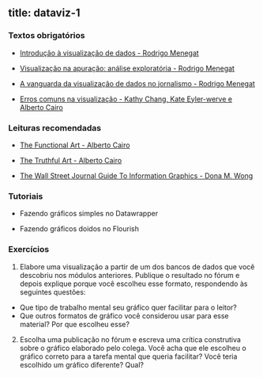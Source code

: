 title: dataviz-1
---

### Textos obrigatórios

- [Introdução à visualização de dados - Rodrigo Menegat](https://rodrigomenegat.github.io/dataviz-1/introducao-visualizacao-de-dados/)

- [Visualização na apuração: análise exploratória - Rodrigo Menegat](https://rodrigomenegat.github.io/dataviz-1/visualizacao-analise-exploratoria/)

- [A vanguarda da visualização de dados no jornalismo - Rodrigo Menegat](https://rodrigomenegat.github.io/dataviz-1/vanguarda-da-visualizacao-jornalistica)

- [Erros comuns na visualização - Kathy Chang, Kate Eyler-werve e Alberto Cairo](https://rodrigomenegat.github.io/dataviz-1/erros-comuns)

### Leituras recomendadas

- [The Functional Art - Alberto Cairo](https://www.amazon.com/Functional-Art-introduction-information-visualization/dp/0321834739)

- [The Truthful Art - Alberto Cairo](https://www.amazon.com.br/Truthful-Art-Data-Charts-Communication/dp/0321934075)

- [The Wall Street Journal Guide To Information Graphics - Dona M. Wong](https://www.saraiva.com.br/the-wall-street-journal-guide-to-information-graphics-the-dos-and-donts-of-presenting-7989439.html)


### Tutoriais

- Fazendo gráficos simples no Datawrapper

- Fazendo gráficos doidos no Flourish

### Exercícios

1) Elabore uma visualização a partir de um dos bancos de dados que você descobriu nos módulos anteriores. Publique o resultado no fórum e depois explique porque você escolheu esse formato, respondendo às seguintes questões: 

  - Que tipo de trabalho mental seu gráfico quer facilitar para o leitor?
  - Que outros formatos de gráfico você considerou usar para esse material? Por que escolheu esse?

2) Escolha uma publicação no fórum e escreva uma crítica construtiva sobre o gráfico elaborado pelo colega. Você acha que ele escolheu o gráfico correto para a tarefa mental que queria facilitar? Você teria escolhido um gráfico diferente? Qual?

